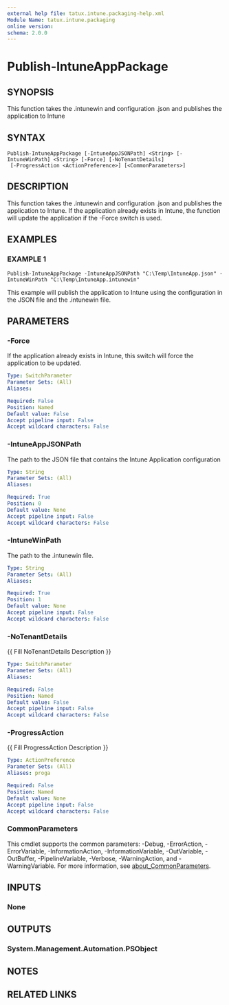 ```yaml
---
external help file: tatux.intune.packaging-help.xml
Module Name: tatux.intune.packaging
online version:
schema: 2.0.0
---
```


# Publish-IntuneAppPackage

## SYNOPSIS
This function takes the .intunewin and configuration .json and publishes the application to Intune

## SYNTAX

```
Publish-IntuneAppPackage [-IntuneAppJSONPath] <String> [-IntuneWinPath] <String> [-Force] [-NoTenantDetails]
 [-ProgressAction <ActionPreference>] [<CommonParameters>]
```

## DESCRIPTION
This function takes the .intunewin and configuration .json and publishes the application to Intune.
If the application already exists in Intune, the function will update the application if the -Force switch is used.

## EXAMPLES

### EXAMPLE 1
```
Publish-IntuneAppPackage -IntuneAppJSONPath "C:\Temp\IntuneApp.json" -IntuneWinPath "C:\Temp\IntuneApp.intunewin"
```

This example will publish the application to Intune using the configuration in the JSON file and the .intunewin file.

## PARAMETERS

### -Force
If the application already exists in Intune, this switch will force the application to be updated.

```yaml
Type: SwitchParameter
Parameter Sets: (All)
Aliases:

Required: False
Position: Named
Default value: False
Accept pipeline input: False
Accept wildcard characters: False
```

### -IntuneAppJSONPath
The path to the JSON file that contains the Intune Application configuration

```yaml
Type: String
Parameter Sets: (All)
Aliases:

Required: True
Position: 0
Default value: None
Accept pipeline input: False
Accept wildcard characters: False
```

### -IntuneWinPath
The path to the .intunewin file.

```yaml
Type: String
Parameter Sets: (All)
Aliases:

Required: True
Position: 1
Default value: None
Accept pipeline input: False
Accept wildcard characters: False
```

### -NoTenantDetails
{{ Fill NoTenantDetails Description }}

```yaml
Type: SwitchParameter
Parameter Sets: (All)
Aliases:

Required: False
Position: Named
Default value: False
Accept pipeline input: False
Accept wildcard characters: False
```

### -ProgressAction
{{ Fill ProgressAction Description }}

```yaml
Type: ActionPreference
Parameter Sets: (All)
Aliases: proga

Required: False
Position: Named
Default value: None
Accept pipeline input: False
Accept wildcard characters: False
```

### CommonParameters
This cmdlet supports the common parameters: -Debug, -ErrorAction, -ErrorVariable, -InformationAction, -InformationVariable, -OutVariable, -OutBuffer, -PipelineVariable, -Verbose, -WarningAction, and -WarningVariable. For more information, see [about_CommonParameters](http://go.microsoft.com/fwlink/?LinkID=113216).

## INPUTS

### None

## OUTPUTS

### System.Management.Automation.PSObject

## NOTES

## RELATED LINKS
